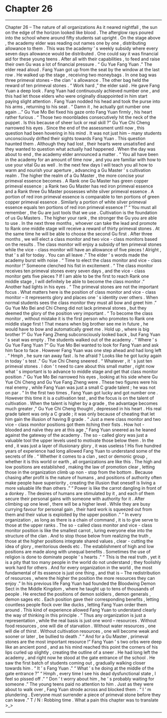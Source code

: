 
# Chapter 26


---

Chapter 26 – The nature of all organizations
As it neared nightfall , the sun on the edge of the horizon looked like blood . The afterglow rays poured into the school where around fifty students sat upright . On the stage above , the academy elder was reading out names one by one , distributing allowance to them .
This was the academy ’ s weekly subsidy where every seven days allowance would be distributed . One could say it was financial aid for these young teens . After all with their capabilities , to feed and raise their own
Gu
was a lot of financial pressure .
“ Gu Yue Fang Yuan .” The elder read aloud .
Fang Yuan got up from the seat by the window at the last row . He walked up the stage , receiving two moneybags . In one bag was three primeval stones – the clan ’ s allowance . The other bag held the reward of ten primeval stones .
“ Work hard ,” the elder said . He gave Fang Yuan a deep look . Fang Yuan had continuously achieved number one , and this had let those elders who were originally disappointed in him start paying slight attention .
Fang Yuan nodded his head and took the purse into his arms , returning to his seat .
“ Damn it , he actually got number one again …” Gu Yue Mo Bei fixed his gaze onto Fang Yuan firmly , his heart rather furious .
“ Those two moonblades consecutively hit the neck of the puppet . Is this because of sheer luck or real skill ?” Gu Yue Chi Cheng narrowed his eyes . Since the end of the assessment until now , this question had been hovering in his mind .
It was not just him – many students unconsciously drifted their sights towards Fang Yuan . This question haunted them . Although they had lost , their hearts were unsatisfied and they wanted to question what actually had happened .
When the day was about to end , the academy elder announced a matter . “ You all have been in the academy for an amount of time now , and you are familiar with how to use your vital
Gu
as well . In the next few days I will teach you all how to warm and nourish your aperture , advancing a
Gu
Master ’ s cultivation realm . The higher the realm of a
Gu
Master , the more concise your primeval essence becomes . A Rank one
Gu
Master has green copper primeval essence ; a Rank two
Gu
Master has red iron primeval essence and a Rank three
Gu
Master possesses white silver primeval essence . A portion of red iron primeval essence is comparable to ten portions of green copper primeval essence . Similarly a portion of white silver primeval essence equals ten portions of red iron primeval essence !”
“ You must all remember , the
Gu
are just tools that we use . Cultivation is the foundation of us
Gu
Masters . The higher your rank , the stronger the
Gu
you are able to use . In the next three months , whoever can take the lead and promote to Rank one middle stage will receive a reward of thirty primeval stones . At the same time he will be able to choose the second
Gu
first . After three months , we will elect a class monitor and two vice - class monitors based on the results . The class monitor will enjoy a subsidy of ten primeval stones while the vice - class monitor will have an allowance of five pieces ! Alright , that ’ s all for today . You can all leave .”
The elder ’ s words made the academy burst with noise .
“ Time to elect the class monitor and vice - class monitor !” Someone clenched his fist in excitement .
“ The class monitor receives ten primeval stones every seven days , and the vice - class monitor gets five pieces ? If I am able to be the first to reach Rank one middle stage , I will definitely be able to become the class monitor .” Another had lights in his eyes .
“ The primeval stones are not the important focus . What matters here is the position of class monitor and vice - class monitor – it represents glory and places one ’ s identity over others . When normal students sees the class monitor they must all bow and greet him .” Gu Yue Mo Bei and Chi Cheng did not lack primeval stones , but they deemed the glory of the position very important .
“ To become the class monitor , without mistake it is the first person who promotes to Rank one middle stage first ! That means when big brother see me in future , he would have to bow and automatically greet me . Hold up , where is big brother ?” Gu Yue Fang Zheng subconsciously looked back , but Fang Yuan ’ s seat was empty .
The students walked out of the academy .
“ Where ’ s Gu Yue Fang Yuan ?” Gu Yue Mo Bei wanted to look for Fang Yuan and ask him face to face . However Fang Yuan was one step ahead and had long left .
“ Hmph , he sure ran away fast . Is he afraid ? Looks like he got lucky again in today ’ s test .” Gu Yue Chi Cheng sneered .
“ Whatever , it ’ s just ten primeval stones . I don ’ t need to care about this small matter , right now what ’ s important is to advance to middle stage and get that class monitor position .” Gu Yue Mo Bei narrowed his eyes , looking at his side where Gu Yue Chi Cheng and Gu Yue Fang Zheng were .
These two figures were his real enemy , while Fang Yuan was just a small C grade talent ; he was not on par .
“ In the first two times , Fang Yuan got lucky and got number one . However this time it is a cultivation test , and the focus is on the talent of cultivation . When the talent is higher by a grade , the advantage becomes much greater ,” Gu Yue Chi Cheng thought , depressed in his heart . His real grade talent was only a C grade ; it was only because of cheating that let him gain the illusion of having B grade .
“ Just a mere class monitor and two vice - class monitor positions got them itching their fists . How hot - blooded and naïve they are at this age ,” Fang Yuan sneered as he leaned against the gateway of the academy .
The so - called glory was just a valuable tool the upper levels used to motivate those below them . In the end , it was just a layer of illusionary glory , it was useless !
His five hundred years of experience had long allowed Fang Yuan to understand some of the secrets of life .
“ Whether it comes to a clan , sect or demonic group , whether it is this world or earth , all organizations are like this . The high and low positions are established , making the law of promotion clear , letting those in the organization climb up non - stop from the bottom . Because chasing after profit is the nature of humans , and positions of authority often make people have superiority , creating the illusion that oneself is living a more valuable life than others .”
“ Power is like the carrot dangling in front of a donkey . The desires of humans are stimulated by it , and each of them secure their personal gains with someone with authority for it . After climbing up one level , there will be a higher level . While they are busy currying favour for personal gain , their hard work is squeezed out from them and their value is exploited by the upper position .”
“ In every organization , as long as there is a chain of command , it is to give serve to those at the upper ranks . The so - called class monitor and vice - class monitor position is like the smallest carrot , luring everyone else into the structure of the clan . And to stop those below from realizing the truth , those at the higher positions integrate shared values , clear - cutting the idea of glory , meritorious deeds etc . The establishment of high and low positions are made along with unequal benefits . Sometimes the use of religion is done to dominate people ’ s hearts .”
“ This is the real truth , yet it is a pity that too many people in the world do not understand ; they foolishly work hard for others . And for every organization in the world , the most fundamental of its essence is just one thing , and that is – The redistribution of resources , where the higher the position the more resources they can enjoy .”
In his previous life Fang Yuan had founded the Bloodwing Demon Sect in the Middle Kingdom , where he taught up to tens of thousands of people . He erected the positions of demon soldiers , demon generals , demon sages etc . Each position gave their corresponding benefits , letting countless people flock over like ducks , letting Fang Yuan order them around . This kind of experience allowed Fang Yuan to understand clearly the way of thinking in this principle .
“ Thus any organization is just a representation , while the real basis is just one word – resources . Without food resources , one will die of starvation . Without water resources , one will die of thirst . Without cultivation resources , one will become weak and sooner or later , be bullied to death .”
“ And for a
Gu
Master , primeval stones are the most important resource !” Fang Yuan ’ s two orbs were deep like an ancient pond , and as his mind reached this point the corners of his lips curled up slightly , creating the outline of a sneer .
He had long left the academy , and right now he stood at the gate entrance of the school . He saw the first batch of students coming out , gradually walking closer towards him .
“ It ’ s Fang Yuan .”
“ What ’ s he doing at the middle of the gate entrance ?”
“ Hmph , every time I see his dead dysfunctional state , I feel
so
pissed off .”
“ Don ’ t worry about him , he ’ s probably waiting for someone .”
The young teens paid no attention to him . Just as they were about to walk over , Fang Yuan strode across and blocked them . “ I ’ m
plundering
. Everyone must surrender a piece of primeval stone before they can leave .”
T / N : Robbing time . What a pain this chapter was to translate >_>

---

